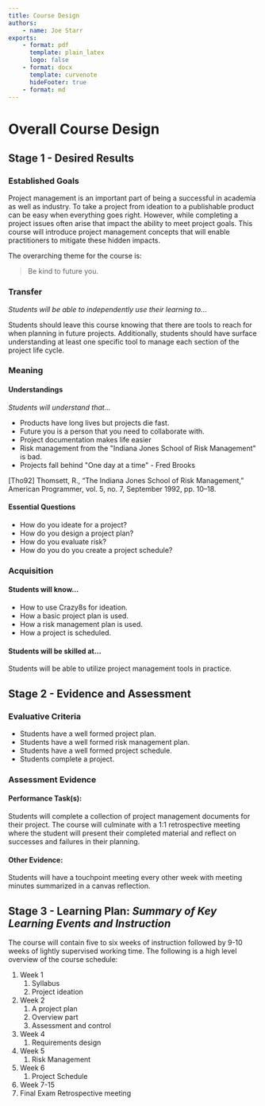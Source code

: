```yaml
---
title: Course Design
authors:
    - name: Joe Starr
exports:
    - format: pdf
      template: plain_latex
      logo: false
    - format: docx
      template: curvenote
      hideFooter: true
    - format: md
---
```


# Overall Course Design

## Stage 1 - Desired Results

### Established Goals

Project management is an important part of being a successful in academia as
well as industry. To take a project from ideation to a publishable product can
be easy when everything goes right. However, while completing a project issues
often arise that impact the ability to meet project goals. This course will
introduce project management concepts that will enable practitioners to mitigate
these hidden impacts.

The overarching theme for the course is:

> Be kind to future you.


### Transfer

_Students will be able to independently use their learning to…_

Students should leave this course knowing that there are tools to reach
for when planning in future projects. Additionally, students should have surface
understanding at least one specific tool to manage each section of the project
life cycle.

### Meaning

#### Understandings

_Students will understand that…_

* Products have long lives but projects die fast.
* Future you is a person that you need to collaborate with.
* Project documentation makes life easier
* Risk management from the "Indiana Jones School of Risk Management" is bad. 
* Projects fall behind "One day at a time" - Fred Brooks 

[Tho92] Thomsett, R., “The Indiana Jones School of Risk Management,” American Programmer, vol. 5, no. 7, September 1992, pp. 10–18. 


#### Essential Questions

* How do you ideate for a project? 
* How do you design a project plan?
* How do you evaluate risk?
* How do you do you create a project schedule?

### Acquisition

#### Students will know…

* How to use Crazy8s for ideation.
* How a basic project plan is used.
* How a risk management plan is used.
* How a project is scheduled.


#### Students will be skilled at…

Students will be able to utilize project management tools in practice. 

## Stage 2 - Evidence and Assessment

### Evaluative Criteria

* Students have a well formed project plan.
* Students have a well formed risk management plan.
* Students have a well formed project schedule.
* Students complete a project.

### Assessment Evidence


#### Performance Task(s):

Students will complete a collection of project management documents for their project. The course will culminate with a 1:1 retrospective meeting where the student will present their completed material and reflect on successes and failures in their planning. 

#### Other Evidence:

Students will have a touchpoint meeting every other week with meeting minutes summarized in a canvas reflection.

## Stage 3 - Learning Plan: _Summary of Key Learning Events and Instruction_

The course will contain five to six weeks of instruction followed by 9-10 weeks of lightly supervised working time. The following is a high level overview of the course schedule:

1. Week 1
    1. Syllabus
    2. Project ideation 
2. Week 2 
    1. A project plan
    2. Overview part
    3. Assessment and control
3. Week 4
    1. Requirements design
4. Week 5
    1. Risk Management 
5. Week 6 
    1. Project Schedule 
6. Week 7-15 
7. Final Exam Retrospective meeting

 ```{include} weekly_plans/1.md

```
```{include} weekly_plans/2.md

```
```{include} weekly_plans/3.md

```
```{include} weekly_plans/4.md

```
```{include} weekly_plans/5.md

```